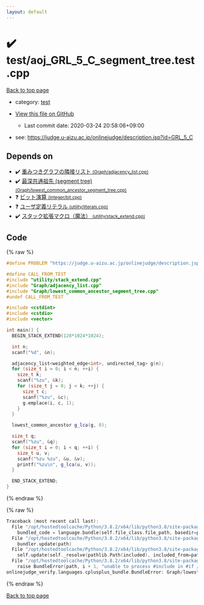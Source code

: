 ```yaml
---
layout: default
---
```


<!-- mathjax config similar to math.stackexchange -->
<script type="text/javascript" async
  src="https://cdnjs.cloudflare.com/ajax/libs/mathjax/2.7.5/MathJax.js?config=TeX-MML-AM_CHTML">
</script>
<script type="text/x-mathjax-config">
  MathJax.Hub.Config({
    TeX: { equationNumbers: { autoNumber: "AMS" }},
    tex2jax: {
      inlineMath: [ ['$','$'] ],
      processEscapes: true
    },
    "HTML-CSS": { matchFontHeight: false },
    displayAlign: "left",
    displayIndent: "2em"
  });
</script>

<script type="text/javascript" src="https://cdnjs.cloudflare.com/ajax/libs/jquery/3.4.1/jquery.min.js"></script>
<script src="https://cdn.jsdelivr.net/npm/jquery-balloon-js@1.1.2/jquery.balloon.min.js" integrity="sha256-ZEYs9VrgAeNuPvs15E39OsyOJaIkXEEt10fzxJ20+2I=" crossorigin="anonymous"></script>
<script type="text/javascript" src="../../assets/js/copy-button.js"></script>
<link rel="stylesheet" href="../../assets/css/copy-button.css" />


# :heavy_check_mark: test/aoj_GRL_5_C_segment_tree.test.cpp

<a href="../../index.html">Back to top page</a>

* category: <a href="../../index.html#098f6bcd4621d373cade4e832627b4f6">test</a>
* <a href="{{ site.github.repository_url }}/blob/master/test/aoj_GRL_5_C_segment_tree.test.cpp">View this file on GitHub</a>
    - Last commit date: 2020-03-24 20:58:06+09:00


* see: <a href="https://judge.u-aizu.ac.jp/onlinejudge/description.jsp?id=GRL_5_C">https://judge.u-aizu.ac.jp/onlinejudge/description.jsp?id=GRL_5_C</a>


## Depends on

* :heavy_check_mark: <a href="../../library/Graph/adjacency_list.cpp.html">重みつきグラフの隣接リスト <small>(Graph/adjacency_list.cpp)</small></a>
* :heavy_check_mark: <a href="../../library/Graph/lowest_common_ancestor_segment_tree.cpp.html">最深共通祖先 (segment tree) <small>(Graph/lowest_common_ancestor_segment_tree.cpp)</small></a>
* :question: <a href="../../library/integer/bit.cpp.html">ビット演算 <small>(integer/bit.cpp)</small></a>
* :question: <a href="../../library/utility/literals.cpp.html">ユーザ定義リテラル <small>(utility/literals.cpp)</small></a>
* :heavy_check_mark: <a href="../../library/utility/stack_extend.cpp.html">スタック拡張マクロ（魔法） <small>(utility/stack_extend.cpp)</small></a>


## Code

<a id="unbundled"></a>
{% raw %}
```cpp
#define PROBLEM "https://judge.u-aizu.ac.jp/onlinejudge/description.jsp?id=GRL_5_C"

#define CALL_FROM_TEST
#include "utility/stack_extend.cpp"
#include "Graph/adjacency_list.cpp"
#include "Graph/lowest_common_ancestor_segment_tree.cpp"
#undef CALL_FROM_TEST

#include <cstdint>
#include <cstdio>
#include <vector>

int main() {
  BEGIN_STACK_EXTEND(128*1024*1024);

  int n;
  scanf("%d", &n);

  adjacency_list<weighted_edge<int>, undirected_tag> g(n);
  for (size_t i = 0; i < n; ++i) {
    size_t k;
    scanf("%zu", &k);
    for (size_t j = 0; j < k; ++j) {
      size_t c;
      scanf("%zu", &c);
      g.emplace(i, c, 1);
    }
  }

  lowest_common_ancestor g_lca(g, 0);

  size_t q;
  scanf("%zu", &q);
  for (size_t i = 0; i < q; ++i) {
    size_t u, v;
    scanf("%zu %zu", &u, &v);
    printf("%zu\n", g_lca(u, v));
  }

  END_STACK_EXTEND;
}

```
{% endraw %}

<a id="bundled"></a>
{% raw %}
```cpp
Traceback (most recent call last):
  File "/opt/hostedtoolcache/Python/3.8.2/x64/lib/python3.8/site-packages/onlinejudge_verify/docs.py", line 340, in write_contents
    bundled_code = language.bundle(self.file_class.file_path, basedir=pathlib.Path.cwd())
  File "/opt/hostedtoolcache/Python/3.8.2/x64/lib/python3.8/site-packages/onlinejudge_verify/languages/cplusplus.py", line 170, in bundle
    bundler.update(path)
  File "/opt/hostedtoolcache/Python/3.8.2/x64/lib/python3.8/site-packages/onlinejudge_verify/languages/cplusplus_bundle.py", line 282, in update
    self.update(self._resolve(pathlib.Path(included), included_from=path))
  File "/opt/hostedtoolcache/Python/3.8.2/x64/lib/python3.8/site-packages/onlinejudge_verify/languages/cplusplus_bundle.py", line 281, in update
    raise BundleError(path, i + 1, "unable to process #include in #if / #ifdef / #ifndef other than include guards")
onlinejudge_verify.languages.cplusplus_bundle.BundleError: Graph/lowest_common_ancestor_segment_tree.cpp: line 10: unable to process #include in #if / #ifdef / #ifndef other than include guards

```
{% endraw %}

<a href="../../index.html">Back to top page</a>

